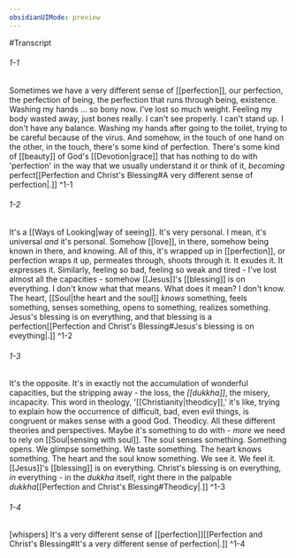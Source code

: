 ```yaml
---
obsidianUIMode: preview
---
```

#Transcript
###### 1-1
Sometimes we have a very different sense of [[perfection]], our perfection, the perfection of being, the perfection that runs through being, existence. Washing my hands … so bony now. I've lost so much weight. Feeling my body wasted away, just bones really. I can't see properly. I can't stand up. I don't have any balance. Washing my hands after going to the toilet, trying to be careful because of the virus. And somehow, in the touch of one hand on the other, in the touch, there's some kind of perfection. There's some kind of [[beauty]] of God's [[Devotion|grace]] that has nothing to do with 'perfection' in the way that we usually understand it or think of it, _becoming_ perfect[[Perfection and Christ's Blessing#A very different sense of perfection|.]] ^1-1
###### 1-2
It's a [[Ways of Looking|way of seeing]]. It's very personal. I mean, it's universal _and_ it's personal. Somehow [[love]], in there, somehow being known in there, and knowing. All of this, it's wrapped up in [[perfection]], or perfection wraps it up, permeates through, shoots through it. It exudes it. It expresses it. Similarly, feeling so bad, feeling so weak and tired - I've lost almost all the capacities - somehow [[Jesus]]'s [[blessing]] is on everything. I don't know what that means. What does it mean? I don't know. The heart, [[Soul|the heart and the soul]] _knows_ something, feels something, senses something, opens to something, realizes something. Jesus's blessing is on everything, and that blessing is a perfection[[Perfection and Christ's Blessing#Jesus's blessing is on eveything|.]] ^1-2
###### 1-3
It's the opposite. It's in exactly not the accumulation of wonderful capacities, but the stripping away - the loss, the _[[dukkha]]_, the misery, incapacity. This word in theology, '[[Christianity|theodicy]],' it's like, trying to explain how the occurrence of difficult, bad, even evil things, is congruent or makes sense with a good God. Theodicy. All these different theories and perspectives. Maybe it's something to do with - _more_ we need to rely on [[Soul|sensing with soul]]. The soul senses something. Something opens. We glimpse something. We taste something. The heart knows something. The heart and the soul know something. We see it. We feel it. [[Jesus]]'s [[blessing]] is on everything. Christ's blessing is on everything, _in_ everything - in the _dukkha_ itself, right there in the palpable _dukkha_[[Perfection and Christ's Blessing#Theodicy|.]] ^1-3
###### 1-4
[whispers] It's a very different sense of [[perfection]][[Perfection and Christ's Blessing#It's a very different sense of perfection|.]] ^1-4

